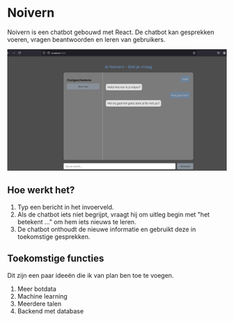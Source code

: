 # Noivern

Noivern is een chatbot gebouwd met React. De chatbot kan gesprekken voeren, vragen beantwoorden en leren van gebruikers.

![Image](Image.png)

## Hoe werkt het?
1. Typ een bericht in het invoerveld.
2. Als de chatbot iets niet begrijpt, vraagt hij om uitleg begin met "het betekent ..." om hem iets nieuws te leren.
3. De chatbot onthoudt de nieuwe informatie en gebruikt deze in toekomstige gesprekken.

## Toekomstige functies
Dit zijn een paar ideeën die ik van plan ben toe te voegen.
1. Meer botdata
2. Machine learning
3. Meerdere talen
4. Backend met database
